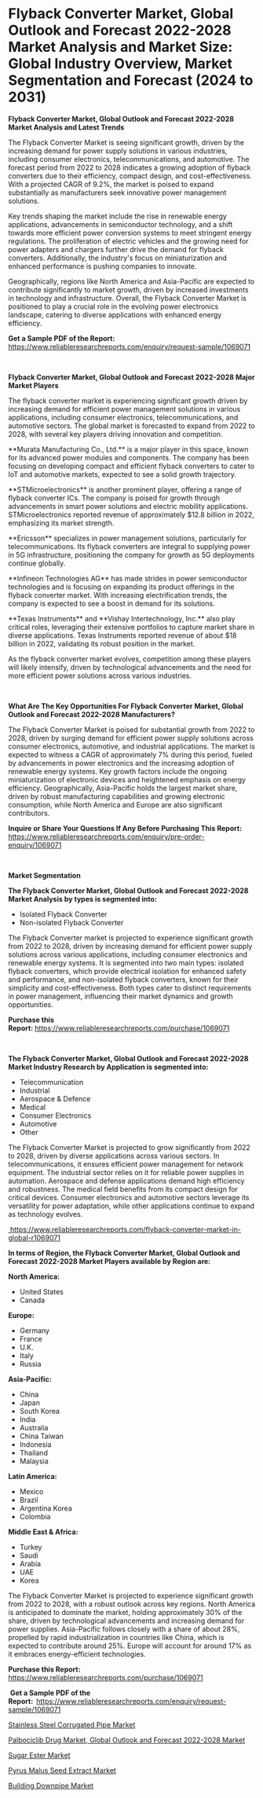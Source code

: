 <p><h1>Flyback Converter Market, Global Outlook and Forecast 2022-2028 Market Analysis and Market Size: Global Industry Overview, Market Segmentation and Forecast (2024 to 2031)</h1></p><p><strong>Flyback Converter Market, Global Outlook and Forecast 2022-2028 Market Analysis and Latest Trends</strong></p>
<p><p>The Flyback Converter Market is seeing significant growth, driven by the increasing demand for power supply solutions in various industries, including consumer electronics, telecommunications, and automotive. The forecast period from 2022 to 2028 indicates a growing adoption of flyback converters due to their efficiency, compact design, and cost-effectiveness. With a projected CAGR of 9.2%, the market is poised to expand substantially as manufacturers seek innovative power management solutions.</p><p>Key trends shaping the market include the rise in renewable energy applications, advancements in semiconductor technology, and a shift towards more efficient power conversion systems to meet stringent energy regulations. The proliferation of electric vehicles and the growing need for power adapters and chargers further drive the demand for flyback converters. Additionally, the industry's focus on miniaturization and enhanced performance is pushing companies to innovate. </p><p>Geographically, regions like North America and Asia-Pacific are expected to contribute significantly to market growth, driven by increased investments in technology and infrastructure. Overall, the Flyback Converter Market is positioned to play a crucial role in the evolving power electronics landscape, catering to diverse applications with enhanced energy efficiency.</p></p>
<p><strong>Get a Sample PDF of the Report:&nbsp;</strong> <a href="https://www.reliableresearchreports.com/enquiry/request-sample/1069071">https://www.reliableresearchreports.com/enquiry/request-sample/1069071</a></p>
<p>&nbsp;</p>
<p><strong>Flyback Converter Market, Global Outlook and Forecast 2022-2028 Major Market Players</strong></p>
<p><p>The flyback converter market is experiencing significant growth driven by increasing demand for efficient power management solutions in various applications, including consumer electronics, telecommunications, and automotive sectors. The global market is forecasted to expand from 2022 to 2028, with several key players driving innovation and competition.</p><p>**Murata Manufacturing Co., Ltd.** is a major player in this space, known for its advanced power modules and components. The company has been focusing on developing compact and efficient flyback converters to cater to IoT and automotive markets, expected to see a solid growth trajectory.</p><p>**STMicroelectronics** is another prominent player, offering a range of flyback converter ICs. The company is poised for growth through advancements in smart power solutions and electric mobility applications. STMicroelectronics reported revenue of approximately $12.8 billion in 2022, emphasizing its market strength.</p><p>**Ericsson** specializes in power management solutions, particularly for telecommunications. Its flyback converters are integral to supplying power in 5G infrastructure, positioning the company for growth as 5G deployments continue globally.</p><p>**Infineon Technologies AG** has made strides in power semiconductor technologies and is focusing on expanding its product offerings in the flyback converter market. With increasing electrification trends, the company is expected to see a boost in demand for its solutions.</p><p>**Texas Instruments** and **Vishay Intertechnology, Inc.** also play critical roles, leveraging their extensive portfolios to capture market share in diverse applications. Texas Instruments reported revenue of about $18 billion in 2022, validating its robust position in the market.</p><p>As the flyback converter market evolves, competition among these players will likely intensify, driven by technological advancements and the need for more efficient power solutions across various industries.</p></p>
<p>&nbsp;</p>
<p><strong>What Are The Key Opportunities For Flyback Converter Market, Global Outlook and Forecast 2022-2028 Manufacturers?</strong></p>
<p><p>The Flyback Converter Market is poised for substantial growth from 2022 to 2028, driven by surging demand for efficient power supply solutions across consumer electronics, automotive, and industrial applications. The market is expected to witness a CAGR of approximately 7% during this period, fueled by advancements in power electronics and the increasing adoption of renewable energy systems. Key growth factors include the ongoing miniaturization of electronic devices and heightened emphasis on energy efficiency. Geographically, Asia-Pacific holds the largest market share, driven by robust manufacturing capabilities and growing electronic consumption, while North America and Europe are also significant contributors.</p></p>
<p><strong>Inquire or Share Your Questions If Any Before Purchasing This Report:</strong> <a href="https://www.reliableresearchreports.com/enquiry/pre-order-enquiry/1069071">https://www.reliableresearchreports.com/enquiry/pre-order-enquiry/1069071</a></p>
<p>&nbsp;</p>
<p><strong>Market Segmentation</strong></p>
<p><strong>The Flyback Converter Market, Global Outlook and Forecast 2022-2028 Market Analysis by types is segmented into:</strong></p>
<p><ul><li>Isolated Flyback Converter</li><li>Non-isolated Flyback Converter</li></ul></p>
<p><p>The Flyback Converter market is projected to experience significant growth from 2022 to 2028, driven by increasing demand for efficient power supply solutions across various applications, including consumer electronics and renewable energy systems. It is segmented into two main types: isolated flyback converters, which provide electrical isolation for enhanced safety and performance, and non-isolated flyback converters, known for their simplicity and cost-effectiveness. Both types cater to distinct requirements in power management, influencing their market dynamics and growth opportunities.</p></p>
<p><strong>Purchase this Report:&nbsp;</strong><a href="https://www.reliableresearchreports.com/purchase/1069071">https://www.reliableresearchreports.com/purchase/1069071</a></p>
<p>&nbsp;</p>
<p><strong>The Flyback Converter Market, Global Outlook and Forecast 2022-2028 Market Industry Research by Application is segmented into:</strong></p>
<p><ul><li>Telecommunication</li><li>Industrial</li><li>Aerospace & Defence</li><li>Medical</li><li>Consumer Electronics</li><li>Automotive</li><li>Other</li></ul></p>
<p><p>The Flyback Converter Market is projected to grow significantly from 2022 to 2028, driven by diverse applications across various sectors. In telecommunications, it ensures efficient power management for network equipment. The industrial sector relies on it for reliable power supplies in automation. Aerospace and defense applications demand high efficiency and robustness. The medical field benefits from its compact design for critical devices. Consumer electronics and automotive sectors leverage its versatility for power adaptation, while other applications continue to expand as technology evolves.</p></p>
<p><a href="https://www.reliableresearchreports.com/flyback-converter-market-in-global-r1069071">&nbsp;https://www.reliableresearchreports.com/flyback-converter-market-in-global-r1069071</a></p>
<p><strong>In terms of Region, the Flyback Converter Market, Global Outlook and Forecast 2022-2028 Market Players available by Region are:</strong></p>
<p>
    <p> <strong> North America: </strong>
        <ul>
            <li>United States</li>
            <li>Canada</li>
        </ul>
        </p> 
    <p> <strong> Europe: </strong>
        <ul>
            <li>Germany</li>
            <li>France</li>
            <li>U.K.</li>
            <li>Italy</li>
            <li>Russia</li>
        </ul>
        </p> 
    <p> <strong> Asia-Pacific: </strong>
        <ul>
            <li>China</li>
            <li>Japan</li>
            <li>South Korea</li>
            <li>India</li>
            <li>Australia</li>
            <li>China Taiwan</li>
            <li>Indonesia</li>
            <li>Thailand</li>
            <li>Malaysia</li>
        </ul>
        </p> 
    <p> <strong> Latin America: </strong>
        <ul>
            <li>Mexico</li>
            <li>Brazil</li>
            <li>Argentina Korea</li>
            <li>Colombia</li>
        </ul>
        </p> 
    <p> <strong> Middle East & Africa: </strong>
        <ul>
            <li>Turkey</li>
            <li>Saudi</li>
            <li>Arabia</li>
            <li>UAE</li>
            <li>Korea</li>
        </ul>
    </p>
    </p>
<p><p>The Flyback Converter Market is projected to experience significant growth from 2022 to 2028, with a robust outlook across key regions. North America is anticipated to dominate the market, holding approximately 30% of the share, driven by technological advancements and increasing demand for power supplies. Asia-Pacific follows closely with a share of about 28%, propelled by rapid industrialization in countries like China, which is expected to contribute around 25%. Europe will account for around 17% as it embraces energy-efficient technologies.</p></p>
<p><strong>Purchase this Report: </strong><a href="https://www.reliableresearchreports.com/purchase/1069071">https://www.reliableresearchreports.com/purchase/1069071</a></p>
<p>&nbsp;<strong>Get a Sample PDF of the Report:&nbsp;&nbsp;</strong><a href="https://www.reliableresearchreports.com/enquiry/request-sample/1069071">https://www.reliableresearchreports.com/enquiry/request-sample/1069071</a></p>
<p><strong></strong></p>
<p><p><a href="https://www.linkedin.com/pulse/stainless-steel-corrugated-pipe-market-evolution-global-trends-6myuc?trackingId=nXNGkCJwTV%2BSchYFSRJ%2F6g%3D%3D">Stainless Steel Corrugated Pipe Market</a></p><p><a href="https://github.com/ashepherd82/Market-Research-Report-List-6/blob/main/palbociclib-drug-market-global-outlook-and-forecast-2022-2028-market.md">Palbociclib Drug Market, Global Outlook and Forecast 2022-2028 Market</a></p><p><a href="https://issuu.com/reportprime-2/docs/sugar-ester-market-size-2030.pptx_dc0fde56aa5367">Sugar Ester Market</a></p><p><a href="https://issuu.com/reportprime-2/docs/pyrus-malus-seed-extract-market-siz_9de33c127ca605">Pyrus Malus Seed Extract Market</a></p><p><a href="https://medium.com/@luke.russell779/this-building-downpipe-market-research-report-evaluates-the-key-market-trends-drivers-and-f8557613f82d">Building Downpipe Market</a></p></p>